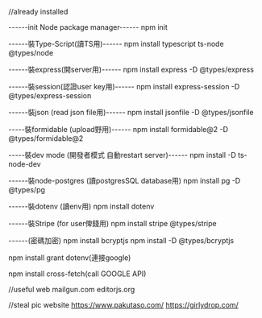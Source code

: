 //already installed

------init Node package manager------
npm init

------裝Type-Script(讀TS用)------
npm install typescript ts-node @types/node

------裝express(開server用)------
npm install express -D @types/express

------裝session(認證user key用)------
npm install express-session -D @types/express-session

------裝json (read json file用)------
npm install jsonfile -D @types/jsonfile

-----裝formidable (upload野用)------
npm install formidable@2 -D @types/formidable@2

-----裝dev mode (開發者模式 自動restart server)------
npm install -D ts-node-dev

------裝node-postgres (讀postgresSQL database用)
npm install pg  -D @types/pg

------裝dotenv (讀env用)
npm install dotenv

------裝Stripe (for user俾錢用)
npm install stripe @types/stripe

------(密碼加密)
npm install bcryptjs
npm install -D @types/bcryptjs

npm install grant dotenv(連接google)

npm install cross-fetch(call GOOGLE API)

//useful web
mailgun.com
editorjs.org

//steal pic website
https://www.pakutaso.com/
https://girlydrop.com/
